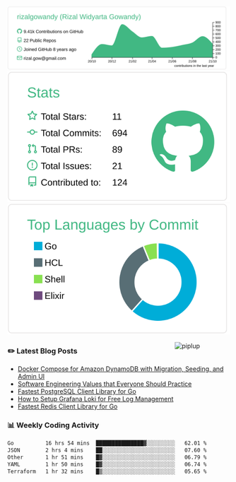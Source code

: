 ![profile-details](profile-summary-card-output/vue/0-profile-details.svg)
![stats](profile-summary-card-output/vue/3-stats.svg)
![most-commit-language](profile-summary-card-output/vue/2-most-commit-language.svg)

<img alt="piplup" align="right" width="125px" src="https://media.giphy.com/media/w6YCfXHS6QZjeHlVpI/giphy.gif">

### :pencil2: Latest Blog Posts
<!-- BLOG-POST-LIST:START -->
- [Docker Compose for Amazon DynamoDB with Migration, Seeding, and Admin UI](https://medium.com/geekculture/docker-compose-for-amazon-dynamodb-with-migration-seeding-and-admin-ui-db11a348cc6a?source=rss-5763b0f1aba6------2)
- [Software Engineering Values that Everyone Should Practice](https://levelup.gitconnected.com/software-engineering-values-that-everyone-should-practice-c980d00cd103?source=rss-5763b0f1aba6------2)
- [Fastest PostgreSQL Client Library for Go](https://levelup.gitconnected.com/fastest-postgresql-client-library-for-go-579fa97909fb?source=rss-5763b0f1aba6------2)
- [How to Setup Grafana Loki for Free Log Management](https://levelup.gitconnected.com/how-to-setup-grafana-loki-for-free-log-management-ceb60558503c?source=rss-5763b0f1aba6------2)
- [Fastest Redis Client Library for Go](https://levelup.gitconnected.com/fastest-redis-client-library-for-go-7993f618f5ab?source=rss-5763b0f1aba6------2)
<!-- BLOG-POST-LIST:END -->

### 📊 Weekly Coding Activity
<!--START_SECTION:waka-->
```text
Go          16 hrs 54 mins  ███████████████▓░░░░░░░░░   62.01 % 
JSON        2 hrs 4 mins    ██░░░░░░░░░░░░░░░░░░░░░░░   07.60 % 
Other       1 hr 51 mins    █▓░░░░░░░░░░░░░░░░░░░░░░░   06.79 % 
YAML        1 hr 50 mins    █▓░░░░░░░░░░░░░░░░░░░░░░░   06.74 % 
Terraform   1 hr 32 mins    █▒░░░░░░░░░░░░░░░░░░░░░░░   05.65 % 
```
<!--END_SECTION:waka-->
